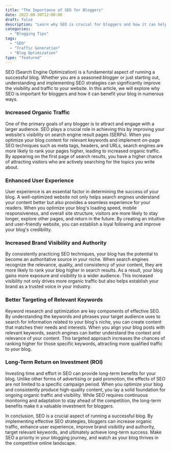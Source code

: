 ```yaml
--- 
title: "The Importance of SEO for Bloggers" 
date: 2022-08-30T12:00:00 
draft: false 
description: "Learn why SEO is crucial for bloggers and how it can help drive organic traffic to your blog." 
categories: 
  - "Blogging Tips" 
tags: 
  - "SEO" 
  - "Traffic Generation" 
  - "Blog Optimization" 
type: "featured" 
--- 
```


SEO (Search Engine Optimization) is a fundamental aspect of running a successful blog. Whether you are a seasoned blogger or just starting out, understanding and implementing SEO strategies can significantly improve the visibility and traffic to your website. In this article, we will explore why SEO is important for bloggers and how it can benefit your blog in numerous ways.

### Increased Organic Traffic
One of the primary goals of any blogger is to attract and engage with a larger audience. SEO plays a crucial role in achieving this by improving your website's visibility on search engine result pages (SERPs). When you optimize your blog content for relevant keywords and implement on-page SEO techniques such as meta tags, headers, and URLs, search engines are more likely to rank your pages higher, leading to increased organic traffic. By appearing on the first page of search results, you have a higher chance of attracting visitors who are actively searching for the topics you write about.

### Enhanced User Experience
User experience is an essential factor in determining the success of your blog. A well-optimized website not only helps search engines understand your content better but also provides a seamless experience for your readers. When you optimize your blog's loading speed, mobile responsiveness, and overall site structure, visitors are more likely to stay longer, explore other pages, and return in the future. By creating an intuitive and user-friendly website, you can establish a loyal following and improve your blog's credibility.

### Increased Brand Visibility and Authority
By consistently practicing SEO techniques, your blog has the potential to become an authoritative source in your niche. When search engines recognize the relevance, quality, and consistency of your content, they are more likely to rank your blog higher in search results. As a result, your blog gains more exposure and visibility to a wider audience. This increased visibility not only drives more organic traffic but also helps establish your brand as a trusted voice in your industry.

### Better Targeting of Relevant Keywords
Keyword research and optimization are key components of effective SEO. By understanding the keywords and phrases your target audience uses to search for information related to your blog's niche, you can create content that matches their needs and interests. When you align your blog posts with relevant keywords, search engines can better understand the context and relevance of your content. This targeted approach increases the chances of ranking higher for those specific keywords, attracting more qualified traffic to your blog.

### Long-Term Return on Investment (ROI)
Investing time and effort in SEO can provide long-term benefits for your blog. Unlike other forms of advertising or paid promotion, the effects of SEO are not limited to a specific campaign period. When you optimize your blog and consistently produce high-quality content, you lay a solid foundation for ongoing organic traffic and visibility. While SEO requires continuous monitoring and adaptation to stay ahead of the competition, the long-term benefits make it a valuable investment for bloggers.

In conclusion, SEO is a crucial aspect of running a successful blog. By implementing effective SEO strategies, bloggers can increase organic traffic, enhance user experience, improve brand visibility and authority, target relevant keywords, and ultimately achieve long-term success. Make SEO a priority in your blogging journey, and watch as your blog thrives in the competitive online landscape.
